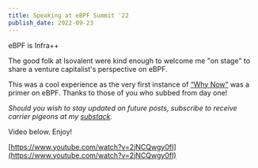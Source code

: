 ```yaml
---
title: Speaking at eBPF Summit '22
publish_date: 2022-09-23
---
```


eBPF is Infra++

The good folk at Isovalent were kind enough to welcome me "on stage" to share a venture capitalist's perspective on eBPF.

This was a cool experience as the very first instance of [“Why Now”](https://whynowtech.substack.com/) was a primer on eBPF. Thanks to those of you who subbed from day one!

*Should you wish to stay updated on future posts, subscribe to receive carrier pigeons at my [substack](https://whynowtech.substack.com/).*

Video below. Enjoy! 

[https://www.youtube.com/watch?v=2jNCQwgy0fI](https://www.youtube.com/watch?v=2jNCQwgy0fI)
